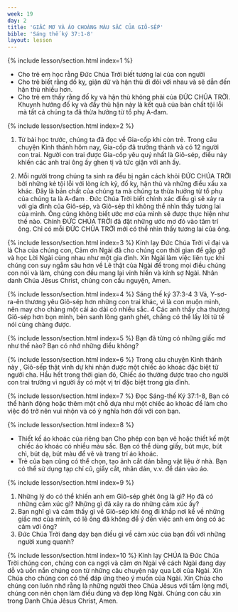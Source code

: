 ```yaml
---
week: 19
day: 2
title: 'GIẤC MƠ VÀ ÁO CHOÀNG MÀU SẮC CỦA GIÔ-SẾP'
bible: 'Sáng thế ký 37:1-8'
layout: lesson
---
```



{% include lesson/section.html index=1 %}
- Cho trẻ em học rằng Đức Chúa Trời biết tương lai của con người
- Cho trẻ biết rằng đố kỵ, giận dữ và hận thù đi đôi với nhau và sẽ dẫn đến hận thù nhiều hơn.
- Cho trẻ em thấy rằng đố kỵ và hận thù không phải của ĐỨC CHÚA TRỜI. Khuynh hướng đố kỵ và đầy thù hận này là kết quả của bản chất tội lỗi mà tất cả chúng ta đã thừa hưởng từ tổ phụ A-đam.


{% include lesson/section.html index=2 %}
 1. Từ bài học trước, chúng ta đã đọc về Gia-cốp khi còn trẻ. Trong câu chuyện Kinh thánh hôm nay, Gia-cốp đã trưởng thành và có 12 người con trai. Người con trai được Gia-cốp yêu quý nhất là Giô-sép, điều này khiến các anh trai ông ấy ghen tị và tức giận với anh ấy.

2. Mỗi người trong chúng ta sinh ra đều bị ngăn cách khỏi ĐỨC CHÚA TRỜI bởi những kẻ tội lỗi với lòng ích kỷ, đố kỵ, hận thù và những điều xấu xa khác. Đây là bản chất của chúng ta mà chúng ta thừa hưởng từ tổ phụ của chúng ta là A-đam .
Đức Chúa Trời biết chính xác điều gì sẽ xảy ra với gia đình của Giô-sép, và  Giô-sép thì không thể nhìn thấy tương lai của mình. Ông cũng không biết ước mơ của mình sẽ được thực hiện như thế nào. Chính ĐỨC CHÚA TRỜI đã đặt những ước mơ đó vào tâm trí ông. Chỉ có mỗi ĐỨC CHÚA TRỜI mới có thể nhìn thấy tương lai của ông.



{% include lesson/section.html index=3 %}
Kính lạy Đức Chúa Trời vĩ đại và là Cha của chúng con, Cảm ơn Ngài đã cho chúng con thời gian để gặp gỡ và học Lời Ngài cùng nhau như một gia đình. Xin Ngài làm việc liên tục khi chúng con suy ngẫm sâu hơn về Lẽ thật của Ngài để trong mọi điều chúng con nói và làm, chúng con đều mang lại vinh hiển và kính sợ Ngài. Nhân danh Chúa Jêsus Christ, chúng con cầu nguyện, Amen.


{% include lesson/section.html index=4 %}
Sáng thế ký 37:3-4
 3 Vả, Y-sơ-ra-ên thương yêu Giô-sép hơn những con trai khác, vì là con muộn mình, nên may cho chàng một cái áo dài có nhiều sắc. 4 Các anh thấy cha thương Giô-sép hơn bọn mình, bèn sanh lòng ganh ghét, chẳng có thế lấy lời tử tế nói cùng chàng được.


{% include lesson/section.html index=5 %}
Bạn đã từng có những giấc mơ như thế nào? Bạn có nhớ những điều không?


{% include lesson/section.html index=6 %}
Trong câu chuyện Kinh thánh này , Giô-sếp thật vinh dự khi nhận được một chiếc áo khoác đặc biệt từ người cha. Hầu hết trong thời gian đó, Chiếc áo thường được trao cho người con trai trưởng vì người ấy có một vị trí đặc biệt trong gia đình.


{% include lesson/section.html index=7 %}
Đọc Sáng-thế Ký 37:1-8,
Bạn có thể hành động hoặc thêm một chỗ dựa như một chiếc áo khoác để làm cho việc đó trở nên vui nhộn và có ý nghĩa hơn đối với con bạn.


{% include lesson/section.html index=8 %}
- Thiết kế áo khoác của riêng bạn Cho phép con bạn vẽ hoặc thiết kế một chiếc áo khoác có nhiều màu sắc. Bạn có thể dùng giấy, bút mực, bút chì, bút dạ, bút màu để vẽ và trang trí áo khoác.
- Trẻ của bạn cũng có thể chọn, tạo ảnh cắt dán bằng vật liệu ở nhà. Bạn có thể sử dụng tạp chí cũ, giấy cắt, nhãn dán, v.v. để dán vào áo.


{% include lesson/section.html index=9 %}
1. Những lý do có thể khiến anh em Giô-sép ghét ông là gì? Họ đã có những cảm xúc gì? Những gì đã xảy ra do những cảm xúc ấy?
2. Bạn nghĩ gì và cảm thấy gì về Giô-sép khi ông đi khắp nơi kể về những giấc mơ của mình, có lẽ ông đã không để ý đến việc anh em ông có ác cảm với ông?
3. Đức Chúa Trời đang dạy bạn điều gì về cảm xúc của bạn đối với những người xung quanh?


{% include lesson/section.html index=10 %}
Kính lạy CHÚA là Đức Chúa Trời chúng con, chúng con ca ngợi và cảm ơn Ngài về cách Ngài đang dạy dỗ và uốn nắn chúng con từ những câu chuyện này qua Lời của Ngài. Xin Chúa cho chúng con có thể đáp ứng theo ý muốn của Ngài. Xin Chúa cho chúng con luôn nhớ rằng là những người theo Chúa Jêsus với tấm lòng mới, chúng con nên chọn làm điều đúng và đẹp lòng Ngài. Chúng con cầu xin trong Danh Chúa Jêsus Christ, Amen.
